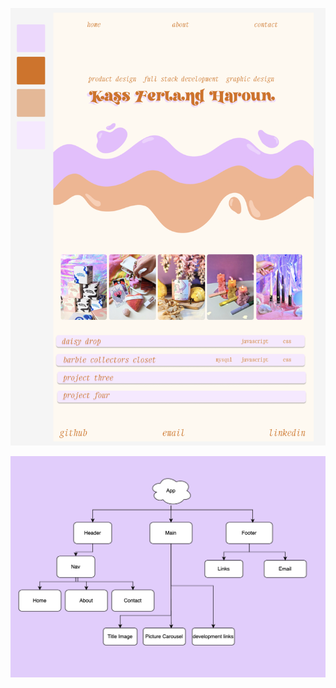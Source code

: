 ![wireframe](./portfolio/src/images/wireframe.png)

![whiteboarding](./portfolio/src/images/whiteboarding.png)